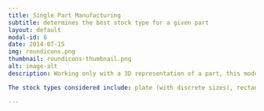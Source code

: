 ```yaml
---
title: Single Part Manufacturing
subtitle: determines the best stock type for a given part
layout: default
modal-id: 6
date: 2014-07-15
img: roundicons.png
thumbnail: roundicons-thumbnail.png
alt: image-alt
description: Working only with a 3D representation of a part, this module quickly determines the best stock material type/size for the part, as well as, a base-line prediction of the total time and cost to create the part. 

The stock types considered include: plate (with discrete sizes), rectangular and circular bar, closed-die forgings, and wire or powder for additive manufacturing. The processes considered include: CNC machining, waterjet, and directed energy deposition (DED).

---
```

